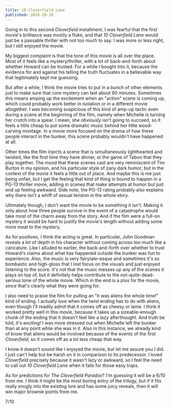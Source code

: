```yaml
---
title: 10 Cloverfield Lane
published: 2018-10-10
---
```


Going in to this second _Cloverfield_ installment, I was fearful that the first movie's brilliance was mostly a fluke, and that _10 Cloverfield Lane_ would just be a passable thriller with not too much to say. I was more or less right, but I still enjoyed the movie.

My biggest complaint is that the tone of this movie is all over the place. Most of it feels like a mystery/thriller, with a lot of back-and-forth about whether Howard can be trusted. For a while I bought into it, because the evidence for and against his telling the truth fluctuates in a believable way that legitimately kept me guessing.

But after a while, I think the movie tries to put in a bunch of other elements just to make sure that core mystery can last about 90 minutes. Sometimes this means amping up the excitement when an "action" scene is coming up, which could probably work better in isolation or in a different movie altogether. I was becoming suspicious of this kind of amp-up tactic even during a scene at the beginning of the film, namely when Michelle is turning her crutch into a spear. I mean, she *obviously* isn't going to succeed, so it feels a little cheap to put some dramatic music behind her little wood-carving montage. In a movie more focused on the drama of how these people interact in the bunker, this scene probably wouldn't have happened at all.

Other times the film injects a scene that is simultaneously lighthearted and twisted, like the first time they have dinner, or the game of Taboo that they play together. The mood that these scenes cast are very reminiscent of Tim Burton in my opinion, and his particular style of zany dark humor, but in the context of the movie it feels a little out of place. And maybe this is me just being unfair, but I get the feeling that kind of thing is bound to happen in a PG-13 thriller movie, adding in scenes that make attempts at humor but just end up feeling awkward. Side note, the PG-13 rating probably also explains why there isn't a whiff of sexual tension in the whole story.

Ultimately though, I don't want the movie to be something it isn't. Making it only about how three people survive in the event of a catastrophe would take most of the charm away from the story. And if the film were a full-on mystery it would be hard to justify the movie's length without adding some more meat to the mystery.

As for positives, I think the acting is great. In particular, John Goodman reveals a lot of depth in his character without coming across too much like a caricature. Like I alluded to earlier, the back-and-forth over whether to trust Howard's claims about what has happened outside the bunker was fun to experience. Also, the music is very fairytale-esque and sometimes it's so bombastic and high-gloss that I lost focus on the visuals and just enjoyed listening to the score. it's not that the music messes up any of the scenes it plays on top of, but it definitely helps contribute to the not-quite-dead-serious tone of the whole movie. Which in the end is a plus for the movie, since that's clearly what they were going for.

I also need to praise the film for pulling an "it was aliens the whole time!" kind of ending. I actually *love* when the twist ending has to do with aliens, even though I'll readily admit that it comes off as cheesy or lame. I think it worked pretty well in this movie, because it takes up a sizeable-enough chunk of the ending that it doesn't feel like a lazy afterthought. And truth be told, it's exciting! I was more stressed out when Michelle left the bunker than at any point while she was in it. Also in this instance, we already kind of know that aliens would be involved because of the events of the first _Cloverfield_, so it comes off as a lot less cheap that way.

I know it doesn't sound like I enjoyed the movie, but let me assure you I did. I just can't help but be harsh on it in comparison to its predecessor. I loved _Cloverfield_ precisely because it wasn't lazy or awkward, so I feel the need to call out _10 Cloverfield Lane_ when it falls for those easy traps.

As for predictions for _The Cloverfield Paradox_? I'm guessing it will be a 6/10 from me. I think it might be the most boring entry of the trilogy, but if it fits really snugly into the existing lore and has some juicy reveals, then it will win major brownie points from me.

7/10
